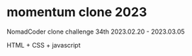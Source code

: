 # momentum clone 2023

NomadCoder clone challenge 34th
2023.02.20 - 2023.03.05



HTML + CSS + javascript
